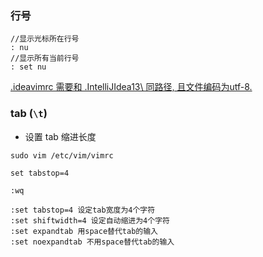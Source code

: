 ### 行号
```
//显示光标所在行号
: nu
//显示所有当前行号
: set nu
```

[.ideavimrc 需要和 .IntelliJIdea13\ 同路径, 且文件编码为utf-8.](http://blog.xiazhiri.com/IntelliJ-IDEA-ideavimrc.html)

### tab (`\t`)
- 设置 tab 缩进长度

```vim
sudo vim /etc/vim/vimrc

set tabstop=4

:wq
```

```
:set tabstop=4 设定tab宽度为4个字符
:set shiftwidth=4 设定自动缩进为4个字符
:set expandtab 用space替代tab的输入
:set noexpandtab 不用space替代tab的输入
```